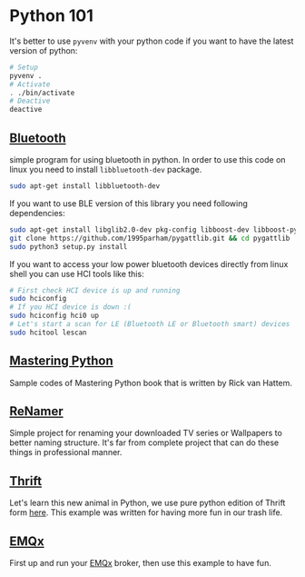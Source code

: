 # Python 101

It's better to use `pyvenv` with your python code
if you want to have the latest version of python:

```bash
# Setup
pyvenv .
# Activate
. ./bin/activate
# Deactive
deactive
```

## [Bluetooth](bluetooth)

simple program for using bluetooth in python.
In order to use this code on linux you need to install `libbluetooth-dev`
package.

```bash
sudo apt-get install libbluetooth-dev
```

If you want to use BLE version of this library you need following dependencies:

```bash
sudo apt-get install libglib2.0-dev pkg-config libboost-dev libboost-python-dev libboost-thread-dev
git clone https://github.com/1995parham/pygattlib.git && cd pygattlib
sudo python3 setup.py install
```

If you want to access your low power bluetooth devices directly from linux shell
you can use HCI tools like this:

```bash
# First check HCI device is up and running
sudo hciconfig
# If you HCI device is down :(
sudo hciconfig hci0 up
# Let's start a scan for LE (Bluetooth LE or Bluetooth smart) devices
sudo hcitool lescan
```

## [Mastering Python](mastering-python)

Sample codes of Mastering Python book that is written by Rick van Hattem.

## [ReNamer](renamer)

Simple project for renaming your downloaded TV series or Wallpapers
to better naming structure.
It's far from complete project that can do these things in professional manner.

## [Thrift](thrift)

Let's learn this new animal in Python,
we use pure python edition of Thrift form
[here](https://github.com/Thriftpy/thriftpy2).
This example was written for having more fun in our trash life.

## [EMQx](emqtt)

First up and run your [EMQx](https://emqx.io) broker,
then use this example to have fun.
